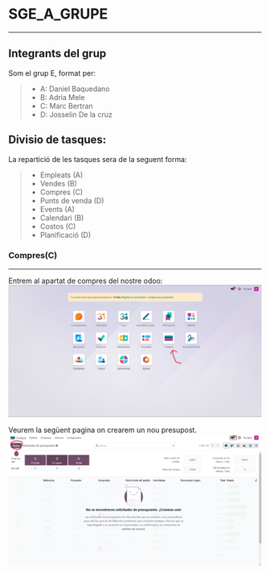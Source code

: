 # SGE_A_GRUPE
-------------
## Integrants del grup
Som el grup E, format per:
>* A: Daniel Baquedano
>* B: Adria Mele
>* C: Marc Bertran
>* D: Josselin De la cruz

## Divisio de tasques:
La repartició de les tasques sera de la seguent forma:
>* Empleats (A)
>* Vendes (B)
>* Compres (C)
>* Punts de venda (D)
>* Events (A)
>* Calendari (B)
>* Costos (C)
>* Planificació (D)

### Compres(C)
----
Entrem al apartat de compres del nostre odoo:
![alttext](img/Compres/1entrarCompres.png "Entrar a compres")

Veurem la següent pagina on crearem un nou presupost.
![alttext](img/Compres/2nouPresupost.png "Creem nou presupost")